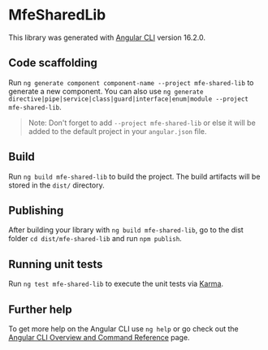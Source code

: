 # MfeSharedLib

This library was generated with [Angular CLI](https://github.com/angular/angular-cli) version 16.2.0.

## Code scaffolding

Run `ng generate component component-name --project mfe-shared-lib` to generate a new component. You can also use `ng generate directive|pipe|service|class|guard|interface|enum|module --project mfe-shared-lib`.
> Note: Don't forget to add `--project mfe-shared-lib` or else it will be added to the default project in your `angular.json` file. 

## Build

Run `ng build mfe-shared-lib` to build the project. The build artifacts will be stored in the `dist/` directory.

## Publishing

After building your library with `ng build mfe-shared-lib`, go to the dist folder `cd dist/mfe-shared-lib` and run `npm publish`.

## Running unit tests

Run `ng test mfe-shared-lib` to execute the unit tests via [Karma](https://karma-runner.github.io).

## Further help

To get more help on the Angular CLI use `ng help` or go check out the [Angular CLI Overview and Command Reference](https://angular.io/cli) page.
